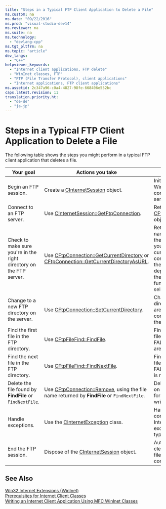 ```yaml
---
title: "Steps in a Typical FTP Client Application to Delete a File"
ms.custom: na
ms.date: "09/22/2016"
ms.prod: "visual-studio-dev14"
ms.reviewer: na
ms.suite: na
ms.technology: 
  - "devlang-cpp"
ms.tgt_pltfrm: na
ms.topic: "article"
dev_langs: 
  - "C++"
helpviewer_keywords: 
  - "Internet client applications, FTP delete"
  - "WinInet classes, FTP"
  - "FTP (File Transfer Protocol), client applications"
  - "Internet applications, FTP client applications"
ms.assetid: 2c347a96-c0a4-4827-98fe-668406e552bc
caps.latest.revision: 11
translation.priority.ht: 
  - "de-de"
  - "ja-jp"
---
```

# Steps in a Typical FTP Client Application to Delete a File
The following table shows the steps you might perform in a typical FTP client application that deletes a file.  
  
|Your goal|Actions you take|Effects|  
|---------------|----------------------|-------------|  
|Begin an FTP session.|Create a [CInternetSession](../vs140/cinternetsession-class.md) object.|Initializes WinInet and connects to server.|  
|Connect to an FTP server.|Use [CInternetSession::GetFtpConnection](../vs140/cinternetsession--getftpconnection.md).|Returns a [CFtpConnection](../vs140/cftpconnection-class.md) object.|  
|Check to make sure you're in the right directory on the FTP server.|Use [CFtpConnection::GetCurrentDirectory](../vs140/cftpconnection--getcurrentdirectory.md) or [CFtpConnection::GetCurrentDirectoryAsURL](../vs140/cftpconnection--getcurrentdirectoryasurl.md).|Returns the name or URL of the directory you are currently connected to on the server, depending on the member function selected.|  
|Change to a new FTP directory on the server.|Use [CFtpConnection::SetCurrentDirectory](../vs140/cftpconnection--setcurrentdirectory.md).|Changes the directory you are currently connected to on the server.|  
|Find the first file in the FTP directory.|Use [CFtpFileFind::FindFile](../vs140/cftpfilefind--findfile.md).|Finds the first file. Returns FALSE if no files are found.|  
|Find the next file in the FTP directory.|Use [CFtpFileFind::FindNextFile](../vs140/cftpfilefind--findnextfile.md).|Finds the next file. Returns FALSE if the file is not found.|  
|Delete the file found by **FindFile** or `FindNextFile`.|Use [CFtpConnection::Remove](../vs140/cftpconnection--remove.md), using the file name returned by **FindFile** or `FindNextFile`.|Deletes the file on the server for reading or writing.|  
|Handle exceptions.|Use the [CInternetException](../vs140/cinternetexception-class.md) class.|Handles all common Internet exception types.|  
|End the FTP session.|Dispose of the [CInternetSession](../vs140/cinternetsession-class.md) object.|Automatically cleans up open file handles and connections.|  
  
## See Also  
 [Win32 Internet Extensions (WinInet)](../vs140/win32-internet-extensions--wininet-.md)   
 [Prerequisites for Internet Client Classes](../vs140/prerequisites-for-internet-client-classes.md)   
 [Writing an Internet Client Application Using MFC WinInet Classes](../vs140/writing-an-internet-client-application-using-mfc-wininet-classes.md)